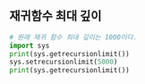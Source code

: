 ## 재귀함수 최대 깊이

```python
# 원래 재귀 함수 최대 깊이는 1000이다.
import sys
print(sys.getrecursionlimit())
sys.setrecursionlimit(5000)
print(sys.getrecursionlimit())
```

